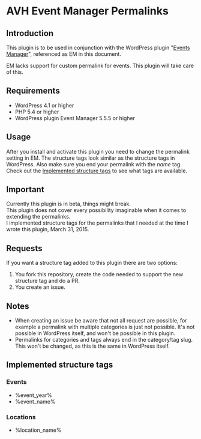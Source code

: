 # AVH Event Manager Permalinks

## Introduction

This plugin is to be used in conjunction with the WordPress plugin "[Events Manager](http://wp-events-plugin.com/)", 
referenced as EM in this document.  

EM lacks support for custom permalink for events. This plugin will take care of this.  

## Requirements
- WordPress 4.1 or higher
- PHP 5.4 or higher
- WordPress plugin Event Manager 5.5.5 or higher

## Usage
After you install and activate this plugin you need to change the permalink setting in EM. The structure tags look 
similar as the structure tags in WordPress. Also make sure you end your permalink with the *name* tag. Check out the 
[Implemented structure tags](#implemented-structure-tags) to see what tags are available.

## Important
Currently this plugin is in beta, things might break.  
This plugin does not cover every possibility imaginable when it comes to extending the permalinks.  
I implemented structure tags for the permalinks that I needed at the time I wrote this plugin, March 31, 2015.  

## Requests
If you want a structure tag added to this plugin there are two options:  
1. You fork this repository, create the code needed to support the new structure tag and do a PR.  
2. You create an issue.  

## Notes
- When creating an issue be aware that not all request are possible, for example a permalink with multiple categories is 
just not possible. It's not possible in WordPress itself, and won't be possible in this plugin.    
- Permalinks for categories and tags always end in the category/tag slug. This won't be changed, as this is the same 
in WordPress itself.  

## Implemented structure tags

### Events
- %event_year%
- %event_name%

### Locations
- %location_name%
